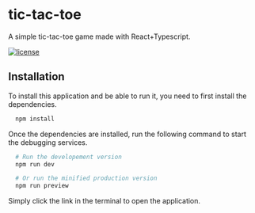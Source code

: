 # tic-tac-toe

A simple tic-tac-toe game made with React+Typescript.

[![license](https://img.shields.io/badge/license-MIT-blue.svg)](https://github.com/trahanqc/tic-tac-toe/blob/main/LICENSE)

## Installation

To install this application and be able to run it, you need to first install the dependencies.

```bash
  npm install
```

Once the dependencies are installed, run the following command to start the debugging services.

```bash
  # Run the developement version
  npm run dev

  # Or run the minified production version
  npm run preview
```

Simply click the link in the terminal to open the application.
